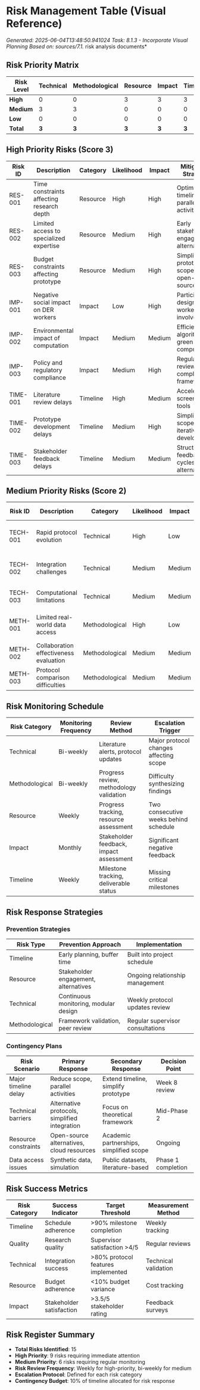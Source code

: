 # Risk Management Table (Visual Reference)

*Generated: 2025-06-04T13:48:50.941024*
*Task: 8.1.3 - Incorporate Visual Planning*
*Based on: sources/7.1.* risk analysis documents*

## Risk Priority Matrix

| Risk Level | Technical | Methodological | Resource | Impact | Timeline | Total |
|------------|-----------|----------------|----------|---------|----------|-------|
| **High** | 0 | 0 | 3 | 3 | 3 | **9** |
| **Medium** | 3 | 3 | 0 | 0 | 0 | **6** |
| **Low** | 0 | 0 | 0 | 0 | 0 | **0** |
| **Total** | **3** | **3** | **3** | **3** | **3** | **15** |

## High Priority Risks (Score 3)

| Risk ID | Description | Category | Likelihood | Impact | Mitigation Strategy |
|---------|-------------|----------|------------|--------|-------------------|
| RES-001 | Time constraints affecting research depth | Resource | High | High | Optimized timeline, parallel activities |
| RES-002 | Limited access to specialized expertise | Resource | Medium | High | Early stakeholder engagement, alternatives |
| RES-003 | Budget constraints affecting prototype | Resource | Medium | High | Simplified prototype scope, open-source tools |
| IMP-001 | Negative social impact on DER workers | Impact | Low | High | Participatory design, worker involvement |
| IMP-002 | Environmental impact of computation | Impact | Medium | Medium | Efficient algorithms, green computing |
| IMP-003 | Policy and regulatory compliance | Impact | Medium | High | Regulatory review, compliance framework |
| TIME-001 | Literature review delays | Timeline | High | Medium | Accelerated screening, AI tools |
| TIME-002 | Prototype development delays | Timeline | Medium | High | Simplified scope, iterative development |
| TIME-003 | Stakeholder feedback delays | Timeline | Medium | Medium | Structured feedback cycles, alternatives |

## Medium Priority Risks (Score 2)

| Risk ID | Description | Category | Likelihood | Impact | Mitigation Strategy |
|---------|-------------|----------|------------|--------|-------------------|
| TECH-001 | Rapid protocol evolution | Technical | High | Low | Continuous monitoring, adaptive approach |
| TECH-002 | Integration challenges | Technical | Medium | Medium | Modular design, fallback options |
| TECH-003 | Computational limitations | Technical | Medium | Medium | Cloud resources, optimization |
| METH-001 | Limited real-world data access | Methodological | High | Low | Simulation data, synthetic datasets |
| METH-002 | Collaboration effectiveness evaluation | Methodological | Medium | Medium | Multiple evaluation metrics |
| METH-003 | Protocol comparison difficulties | Methodological | Medium | Medium | Standardized comparison framework |

## Risk Monitoring Schedule

| Risk Category | Monitoring Frequency | Review Method | Escalation Trigger |
|---------------|---------------------|---------------|-------------------|
| Technical | Bi-weekly | Literature alerts, protocol updates | Major protocol changes affecting scope |
| Methodological | Bi-weekly | Progress review, methodology validation | Difficulty synthesizing findings |
| Resource | Weekly | Progress tracking, resource assessment | Two consecutive weeks behind schedule |
| Impact | Monthly | Stakeholder feedback, impact assessment | Significant negative feedback |
| Timeline | Weekly | Milestone tracking, deliverable status | Missing critical milestones |

## Risk Response Strategies

### Prevention Strategies
| Risk Type | Prevention Approach | Implementation |
|-----------|-------------------|----------------|
| Timeline | Early planning, buffer time | Built into project schedule |
| Resource | Stakeholder engagement, alternatives | Ongoing relationship management |
| Technical | Continuous monitoring, modular design | Weekly protocol updates review |
| Methodological | Framework validation, peer review | Regular supervisor consultations |

### Contingency Plans
| Risk Scenario | Primary Response | Secondary Response | Decision Point |
|---------------|------------------|-------------------|----------------|
| Major timeline delay | Reduce scope, parallel activities | Extend timeline, simplify prototype | Week 8 review |
| Technical barriers | Alternative protocols, simplified integration | Focus on theoretical framework | Mid-Phase 2 |
| Resource constraints | Open-source alternatives, cloud resources | Academic partnerships, simplified scope | Ongoing |
| Data access issues | Synthetic data, simulation | Public datasets, literature-based | Phase 1 completion |

## Risk Success Metrics

| Risk Category | Success Indicator | Target Threshold | Measurement Method |
|---------------|------------------|------------------|-------------------|
| Timeline | Schedule adherence | >90% milestone completion | Weekly tracking |
| Quality | Research quality | Supervisor satisfaction >4/5 | Regular reviews |
| Technical | Integration success | >80% protocol features implemented | Technical validation |
| Resource | Budget adherence | <10% budget variance | Cost tracking |
| Impact | Stakeholder satisfaction | >3.5/5 stakeholder rating | Feedback surveys |

## Risk Register Summary

- **Total Risks Identified**: 15
- **High Priority**: 9 risks requiring immediate attention
- **Medium Priority**: 6 risks requiring regular monitoring  
- **Risk Review Frequency**: Weekly for high-priority, bi-weekly for medium
- **Escalation Protocol**: Defined for each risk category
- **Contingency Budget**: 10% of timeline allocated for risk response